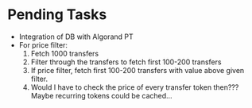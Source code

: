 # Pending Tasks  
- Integration of DB with Algorand PT  
- For price filter:  
    1. Fetch 1000 transfers
    2. Filter through the transfers to fetch first 100-200 transfers  
    3. If price filter, fetch first 100-200 transfers with value above given filter.  
    4. Would I have to check the price of every transfer token then??? Maybe recurring tokens could be cached...